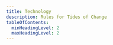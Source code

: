 ```yaml
---
title: Technology
description: Rules for Tides of Change
tableOfContents:
  minHeadingLevel: 2
  maxHeadingLevel: 2
---
```

